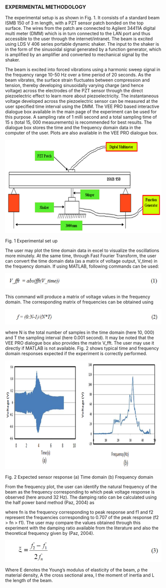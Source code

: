 ### EXPERIMENTAL METHODOLOGY

The experimental setup is as shown in Fig. 1. It consists of a standard beam ISMB 150 of 3 m length, with a PZT sensor patch bonded on the top surface. The wires from the patch are connected to Agilent 34411A digital multi meter (DMM) which is in turn connected to the LAN port and thus accessible to the user through the internet/intranet. The beam is excited using LDS V 406 series portable dynamic shaker. The input to the shaker is in the form of the sinusoidal signal generated by a function generator, which is amplified by an amplifier and converted to mechanical signal by the shaker.

The beam is excited into forced vibrations using a harmonic sweep signal in the frequency range 10-50 Hz over a time period of 20 seconds. As the beam vibrates, the surface strain fluctuates between compression and tension, thereby developing sinusoidally varying charge (and hence voltage) across the electrodes of the PZT sensor through the direct piezoelectric effect to learn more about piezoelectricity. The instantaneous voltage developed across the piezoelectric sensor can be measured at the user specified time interval using the DMM. The VEE PRO based interactive dialogue box available in the main page of the experiment can be used for this purpose. A sampling rate of 1 milli second and a total sampling time of 15 s (total 15, 000 measurements) is recommended for best results. The dialogue box stores the time and the frequency domain data in the computer of the user. Plots are also available in the VEE PRO dialogue box.

<img src="images/th1.png" height="300px">

Fig. 1 Experimental set up 

The user may plot the time domain data in excel to visualize the oscillations more minutely. At the same time, through Fast Fourier Transform, the user can convert the time domain data (as a matrix of voltage output, V_time) in the frequency domain. If using MATLAB, following commands can be used:

<img src="images/th2.png" height="50px">

This command will produce a matrix of voltage values in the frequency domain. The corresponding matrix of frequencies can be obtained using 

<img src="images/th3.png" height="50px">

where N is the total number of samples in the time domain (here 10, 000) and T the sampling interval (here
0.001 second). It may be noted that the VEE PRO dialogue box also provides the matrix V_fft. The user may use it directly if MATLAB is not available. Fig. 2 shows typical time and frequency domain responses expected if the experiment is correctly performed.

<img src="images/th4.png" height="350px">
 

Fig. 2 Expected sensor response (a) Time domain (b) Frequency domain

From the frequency plot, the user can identify the natural frequency of the beam as the frequency corresponding to which peak voltage response is observed (here around 32 Hz). The damping ratio can be calculated using the half power band method (Paz, 2004) as

where fn is the frequency corresponding to peak response and f1 and f2 represent the frequencies corresponding to 0.707 of the peak response (f2 > fn > f1).
The user may compare the values obtained through this experiment with the damping ratio available from the literature and also the theoretical frequency given by (Paz, 2004).

<img src="images/th5.png" height="70px">
 

Where E denotes the Young’s modulus of elasticity of the beam, ρ the material density, A the cross sectional area, I the moment of inertia and L the length of the beam.
